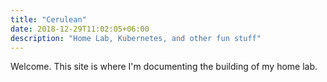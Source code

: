 ```yaml
---
title: "Cerulean"
date: 2018-12-29T11:02:05+06:00
description: "Home Lab, Kubernetes, and other fun stuff"
---
```



Welcome. This site is where I'm documenting the building of my home lab.